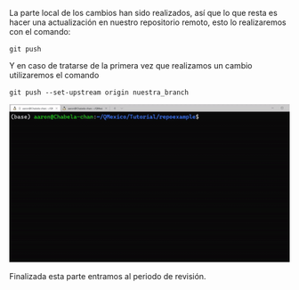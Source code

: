 La parte local de los cambios han sido realizados, así que lo que resta es hacer una actualización en nuestro repositorio remoto, esto lo realizaremos con el comando:

```
git push
```

Y en caso de tratarse de la primera vez que realizamos un cambio utilizaremos el comando

```
git push --set-upstream origin nuestra_branch
```

<img src="./push.gif" width="1000" />

Finalizada esta parte entramos al periodo de revisión.
